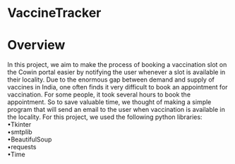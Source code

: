 # VaccineTracker

# Overview
In this project, we aim to make the process of booking a vaccination slot on the Cowin portal easier by notifying the user whenever a slot is available in their locality. Due to the enormous gap between demand and supply of vaccines in India, one often finds it very difficult to book an appointment for vaccination. For some people, it took several hours to book the appointment. So to save valuable time, we thought of making a simple program that will send an email to the user when vaccination is available in the locality. For this project, we used the following python libraries:\
•Tkinter\
•smtplib\
•BeautifulSoup\
•requests\
•Time
